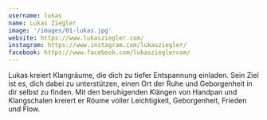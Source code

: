 ```yaml
---
username: lukas
name: Lukas Ziegler
image: '/images/01-lukas.jpg'
website: https://www.lukasziegler.com/
instagram: https://www.instagram.com/lukasziegler/
facebook: https://www.facebook.com/lukaszieglercom/
---
```


Lukas kreiert Klangräume, die dich zu tiefer Entspannung einladen. Sein Ziel ist es, dich dabei zu unterstützen, einen Ort der Ruhe und Geborgenheit in dir selbst zu finden. Mit den beruhigenden Klängen von Handpan und Klangschalen kreiert er Röume voller Leichtigkeit, Geborgenheit, Frieden und Flow.